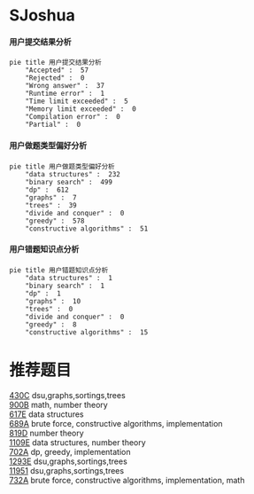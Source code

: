 # SJoshua

<!-- tabs:start -->



#### **用户提交结果分析**

```mermaid
pie title 用户提交结果分析
    "Accepted" :  57
    "Rejected" :  0
    "Wrong answer" :  37
    "Runtime error" :  1
    "Time limit exceeded" :  5
    "Memory limit exceeded" :  0
    "Compilation error" :  0
    "Partial" :  0
```

#### **用户做题类型偏好分析**

```mermaid
pie title 用户做题类型偏好分析
    "data structures" :  232
    "binary search" :  499
    "dp" :  612
    "graphs" :  7
    "trees" :  39
    "divide and conquer" :  0
    "greedy" :  578
    "constructive algorithms" :  51
```
#### **用户错题知识点分析**

```mermaid
pie title 用户错题知识点分析
    "data structures" :  1
    "binary search" :  1
    "dp" :  1
    "graphs" :  10
    "trees" :  0
    "divide and conquer" :  0
    "greedy" :  8
    "constructive algorithms" :  15
```



<!-- tabs:end -->
# 推荐题目
[430C](https://codeforces.com/contest/430/problem/C)		dsu,graphs,sortings,trees		  
[900B](https://codeforces.com/contest/900/problem/B)		math,
                        number theory		  
[617E](https://codeforces.com/contest/617/problem/E)		data structures		  
[689A](https://codeforces.com/contest/689/problem/A)		brute force,
                        constructive algorithms,
                        implementation		  
[819D](https://codeforces.com/contest/819/problem/D)		number theory		  
[1109E](https://codeforces.com/contest/1109/problem/E)		data structures,
                        number theory		  
[702A](https://codeforces.com/contest/702/problem/A)		dp,
                        greedy,
                        implementation		  
[1293E](https://codeforces.com/contest/1293/problem/E)		dsu,graphs,sortings,trees		  
[11951](https://codeforces.com/contest/1195/problem/1)		dsu,graphs,sortings,trees		  
[732A](https://codeforces.com/contest/732/problem/A)		brute force,
                        constructive algorithms,
                        implementation,
                        math		  
